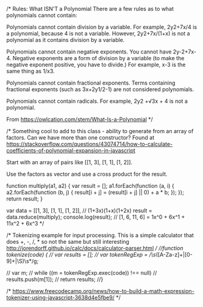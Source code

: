 /*
Rules: What ISN'T a Polynomial
There are a few rules as to what polynomials cannot contain:

Polynomials cannot contain division by a variable.
For example, 2y2+7x/4 is a polynomial, because 4 is not a variable. However, 2y2+7x/(1+x) is not a polynomial as it contains division by a variable.

Polynomials cannot contain negative exponents.
You cannot have 2y-2+7x-4. Negative exponents are a form of division by a variable (to make the negative exponent positive, you have to divide.) For example, x-3 is the same thing as 1/x3.

Polynomials cannot contain fractional exponents.
Terms containing fractional exponents (such as 3x+2y1/2-1) are not considered polynomials.

Polynomials cannot contain radicals.
For example, 2y2 +√3x + 4 is not a polynomial.

From <https://owlcation.com/stem/What-Is-a-Polynomial>
*/

/*
Something cool to add to this class - ability to generate from an array of factors. Can we have more than one constructor?
Found at https://stackoverflow.com/questions/43074714/how-to-calculate-coefficients-of-polynomial-expansion-in-javascript

Start with an array of pairs like [[1, 3], [1, 1], [1, 2]].

Use the factors as vector and use a cross product for the result.

function multiply(a1, a2) {
    var result = [];
    a1.forEach(function (a, i) {
        a2.forEach(function (b, j) {
            result[i + j] = (result[i + j] || 0) + a * b;
        });
    });
    return result;
}

var data = [[1, 3], [1, 1], [1, 2]], // (1+3x)(1+x)(1+2x)
result = data.reduce(multiply);
console.log(result);                 // [1, 6, 11, 6] = 1x^0 + 6x^1 + 11x^2 + 6x^3
*/

/*
Tokenizing example for input processing. This is a simple calculator that does +, -, /, * so not the same but still interesting
http://jorendorff.github.io/calc/docs/calculator-parser.html
*/
//function tokenize(code) {
//    var results = [];
//    var tokenRegExp = /\s*([A-Za-z]+|[0-9]+|\S)\s*/g;

//    var m;
//    while ((m = tokenRegExp.exec(code)) !== null)
//        results.push(m[1]);
//    return results;
//}

/*
https://www.freecodecamp.org/news/how-to-build-a-math-expression-tokenizer-using-javascript-3638d4e5fbe9/
*/